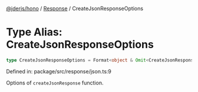 [@jderjs/hono](../../README.md) / [Response](../README.md) / CreateJsonResponseOptions

# Type Alias: CreateJsonResponseOptions

```ts
type CreateJsonResponseOptions = Format<object & Omit<CreateJsonResponseStructOptions, "status">>;
```

Defined in: package/src/response/json.ts:9

Options of `createJsonResponse` function.
